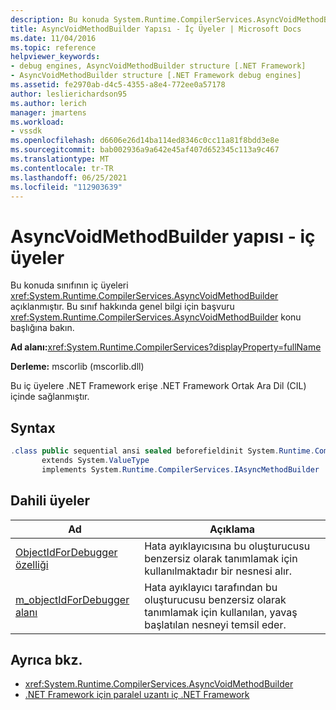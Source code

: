 ```yaml
---
description: Bu konuda System.Runtime.CompilerServices.AsyncVoidMethodBuilder sınıfının iç üyeleri açıklanmıştır.
title: AsyncVoidMethodBuilder Yapısı - İç Üyeler | Microsoft Docs
ms.date: 11/04/2016
ms.topic: reference
helpviewer_keywords:
- debug engines, AsyncVoidMethodBuilder structure [.NET Framework]
- AsyncVoidMethodBuilder structure [.NET Framework debug engines]
ms.assetid: fe2970ab-d4c5-4355-a8e4-772ee0a57178
author: leslierichardson95
ms.author: lerich
manager: jmartens
ms.workload:
- vssdk
ms.openlocfilehash: d6606e26d14ba114ed8346c0cc11a81f8bdd3e8e
ms.sourcegitcommit: bab002936a9a642e45af407d652345c113a9c467
ms.translationtype: MT
ms.contentlocale: tr-TR
ms.lasthandoff: 06/25/2021
ms.locfileid: "112903639"
---
```

# <a name="asyncvoidmethodbuilder-structure---internal-members"></a>AsyncVoidMethodBuilder yapısı - iç üyeler
Bu konuda sınıfının iç üyeleri <xref:System.Runtime.CompilerServices.AsyncVoidMethodBuilder> açıklanmıştır. Bu sınıf hakkında genel bilgi için başvuru <xref:System.Runtime.CompilerServices.AsyncVoidMethodBuilder> konu başlığına bakın.

 **Ad alanı:**<xref:System.Runtime.CompilerServices?displayProperty=fullName>

 **Derleme:** mscorlib (mscorlib.dll)

 Bu iç üyelere .NET Framework erişe .NET Framework Ortak Ara Dil (CIL) içinde sağlanmıştır.

## <a name="syntax"></a>Syntax

```csharp
.class public sequential ansi sealed beforefieldinit System.Runtime.CompilerServices.AsyncVoidMethodBuilder
       extends System.ValueType
       implements System.Runtime.CompilerServices.IAsyncMethodBuilder
```

## <a name="internal-members"></a>Dahili üyeler

|Ad|Açıklama|
|----------|-----------------|
|[ObjectIdForDebugger özelliği](../../extensibility/debugger/asyncvoidmethodbuilder-objectidfordebugger-property.md)|Hata ayıklayıcısına bu oluşturucusu benzersiz olarak tanımlamak için kullanılmaktadır bir nesnesi alır.|
|[m_objectIdForDebugger alanı](../../extensibility/debugger/asyncvoidmethodbuilder-m-objectidfordebugger-field.md)|Hata ayıklayıcı tarafından bu oluşturucusu benzersiz olarak tanımlamak için kullanılan, yavaş başlatılan nesneyi temsil eder.|

## <a name="see-also"></a>Ayrıca bkz.
- <xref:System.Runtime.CompilerServices.AsyncVoidMethodBuilder>
- [.NET Framework için paralel uzantı iç .NET Framework](../../extensibility/debugger/parallel-extension-internals-for-the-dotnet-framework.md)
